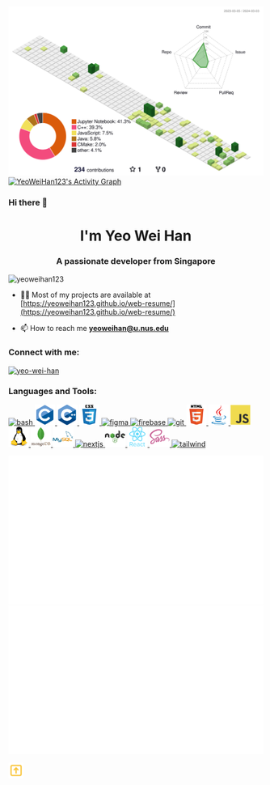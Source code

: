 <div id="top"></div>
<!-- https://github.com/yoshi389111/github-profile-3d-contrib -->
<a href="https://github.com/yoshi389111/github-profile-3d-contrib">
<picture>
  <source media="(prefers-color-scheme: dark)" srcset="https://raw.githubusercontent.com/YeoWeiHan123/YeoWeiHan123/master/profile-3d-contrib/profile-night-view.svg">
  <img alt="YeoWeiHan123's GitHub Profile 3D Contrib" src="https://raw.githubusercontent.com/YeoWeiHan123/YeoWeiHan123/master/profile-3d-contrib/profile-green.svg">
</picture>
</a>

<a href="https://github.com/ashutosh00710/github-readme-activity-graph">
<picture>
  <source media="(prefers-color-scheme: dark)" srcset="https://github-readme-activity-graph.vercel.app/graph/?username=YeoWeiHan123&bg_color=00000f&color=007bff&line=fac539&point=FFFFFF&hide_border=true">
  <img alt="YeoWeiHan123's Activity Graph" src="https://github-readme-activity-graph.vercel.app/graph/?username=YeoWeiHan123&bg_color=ffffff&color=007bff&line=47a042&point=255322&hide_border=true">
</picture>
</a>

### Hi there 👋

<h1 align="center">I'm Yeo Wei Han</h1>
<h3 align="center">A passionate developer from Singapore</h3>

<p align="left"> <img src="https://komarev.com/ghpvc/?username=yeoweihan123&label=Profile%20views&color=0e75b6&style=flat" alt="yeoweihan123" /> </p>

- 👨‍💻 Most of my projects are available at [https://yeoweihan123.github.io/web-resume/](https://yeoweihan123.github.io/web-resume/)

- 📫 How to reach me **yeoweihan@u.nus.edu**

<h3 align="left">Connect with me:</h3>
<p align="left">
<a href="https://linkedin.com/in/yeo-wei-han" target="blank"><img align="center" src="https://raw.githubusercontent.com/rahuldkjain/github-profile-readme-generator/master/src/images/icons/Social/linked-in-alt.svg" alt="yeo-wei-han" height="30" width="40" /></a>
</p>

<h3 align="left">Languages and Tools:</h3>
<p align="left"> <a href="https://www.gnu.org/software/bash/" target="_blank" rel="noreferrer"> <img src="https://www.vectorlogo.zone/logos/gnu_bash/gnu_bash-icon.svg" alt="bash" width="40" height="40"/> </a> </a> <a href="https://www.cprogramming.com/" target="_blank" rel="noreferrer"> <img src="https://raw.githubusercontent.com/devicons/devicon/master/icons/c/c-original.svg" alt="c" width="40" height="40"/> </a> <a href="https://www.w3schools.com/cpp/" target="_blank" rel="noreferrer"> <img src="https://raw.githubusercontent.com/devicons/devicon/master/icons/cplusplus/cplusplus-original.svg" alt="cplusplus" width="40" height="40"/> </a> <a href="https://www.w3schools.com/css/" target="_blank" rel="noreferrer"> <img src="https://raw.githubusercontent.com/devicons/devicon/master/icons/css3/css3-original-wordmark.svg" alt="css3" width="40" height="40"/> </a> <a href="https://www.figma.com/" target="_blank" rel="noreferrer"> <img src="https://www.vectorlogo.zone/logos/figma/figma-icon.svg" alt="figma" width="40" height="40"/> </a> <a href="https://firebase.google.com/" target="_blank" rel="noreferrer"> <img src="https://www.vectorlogo.zone/logos/firebase/firebase-icon.svg" alt="firebase" width="40" height="40"/> </a> <a href="https://git-scm.com/" target="_blank" rel="noreferrer"> <img src="https://www.vectorlogo.zone/logos/git-scm/git-scm-icon.svg" alt="git" width="40" height="40"/> </a> <a href="https://www.w3.org/html/" target="_blank" rel="noreferrer"> <img src="https://raw.githubusercontent.com/devicons/devicon/master/icons/html5/html5-original-wordmark.svg" alt="html5" width="40" height="40"/> </a> <a href="https://www.java.com" target="_blank" rel="noreferrer"> <img src="https://raw.githubusercontent.com/devicons/devicon/master/icons/java/java-original.svg" alt="java" width="40" height="40"/> </a> <a href="https://developer.mozilla.org/en-US/docs/Web/JavaScript" target="_blank" rel="noreferrer"> <img src="https://raw.githubusercontent.com/devicons/devicon/master/icons/javascript/javascript-original.svg" alt="javascript" width="40" height="40"/> </a> <a href="https://www.linux.org/" target="_blank" rel="noreferrer"> <img src="https://raw.githubusercontent.com/devicons/devicon/master/icons/linux/linux-original.svg" alt="linux" width="40" height="40"/> </a> <a href="https://www.mongodb.com/" target="_blank" rel="noreferrer"> <img src="https://raw.githubusercontent.com/devicons/devicon/master/icons/mongodb/mongodb-original-wordmark.svg" alt="mongodb" width="40" height="40"/> </a> <a href="https://www.mysql.com/" target="_blank" rel="noreferrer"> <img src="https://raw.githubusercontent.com/devicons/devicon/master/icons/mysql/mysql-original-wordmark.svg" alt="mysql" width="40" height="40"/> </a> <a href="https://nextjs.org/" target="_blank" rel="noreferrer"> <img src="https://cdn.worldvectorlogo.com/logos/nextjs-2.svg" alt="nextjs" width="40" height="40"/> </a> <a href="https://nodejs.org" target="_blank" rel="noreferrer"> <img src="https://raw.githubusercontent.com/devicons/devicon/master/icons/nodejs/nodejs-original-wordmark.svg" alt="nodejs" width="40" height="40"/> </a> <a href="https://reactjs.org/" target="_blank" rel="noreferrer"> <img src="https://raw.githubusercontent.com/devicons/devicon/master/icons/react/react-original-wordmark.svg" alt="react" width="40" height="40"/> </a> <a href="https://sass-lang.com" target="_blank" rel="noreferrer"> <img src="https://raw.githubusercontent.com/devicons/devicon/master/icons/sass/sass-original.svg" alt="sass" width="40" height="40"/> </a> <a href="https://tailwindcss.com/" target="_blank" rel="noreferrer"> <img src="https://www.vectorlogo.zone/logos/tailwindcss/tailwindcss-icon.svg" alt="tailwind" width="40" height="40"/> </a> </p>

<!-- https://github.com/jstrieb/github-stats -->
<div align="center">

<a href="https://github.com/YeoWeiHan123/github-stats">
<picture>
  <source media="(prefers-color-scheme: dark)" srcset="https://raw.githubusercontent.com/YeoWeiHan123/github-stats/master/generated/overview.svg#gh-dark-mode-only">
  <img alt="YeoWeiHan123's github-stats" src="https://raw.githubusercontent.com/YeoWeiHan123/github-stats/master/generated/overview.svg">
</picture>
</a>

<a href="https://github.com/YeoWeiHan123/github-stats">
<picture>
  <source media="(prefers-color-scheme: dark)" srcset="https://raw.githubusercontent.com/YeoWeiHan123/github-stats/master/generated/languages.svg#gh-dark-mode-only">
  <img alt="YeoWeiHan123's github-stats" src="https://raw.githubusercontent.com/YeoWeiHan123/github-stats/master/generated/languages.svg">
</picture>
</a>

</div>


<!-- Back to Top -->
<!-- Arrow Square Up SVG Vector
COLLECTION: Dazzle Line Icons
LICENSE: CC Attribution License
AUTHOR: Dazzle UI
URL: https://www.svgrepo.com/svg/533629/arrow-square-up
 -->
 
<p align="left">
<a href="#top">
<picture>
  <source media="(prefers-color-scheme: dark)" srcset="https://raw.githubusercontent.com/YeoWeiHan123/YeoWeiHan123/master/icons/arrow-square-up-fac539.svg">
  <img alt="back to top" width="30px" height="30px" src="https://raw.githubusercontent.com/YeoWeiHan123/YeoWeiHan123/master/icons/arrow-square-up-fac539.svg">
</picture>
</a>
</p>
